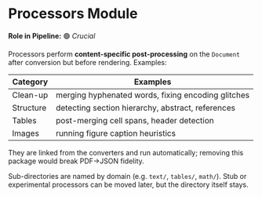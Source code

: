 # Processors Module

**Role in Pipeline:** 🟢 *Crucial*

Processors perform **content-specific post-processing** on the `Document` after conversion but before rendering. Examples:

| Category | Examples |
|----------|----------|
| Clean-up | merging hyphenated words, fixing encoding glitches |
| Structure | detecting section hierarchy, abstract, references |
| Tables    | post-merging cell spans, header detection |
| Images    | running figure caption heuristics |

They are linked from the converters and run automatically; removing this package would break PDF→JSON fidelity.

Sub-directories are named by domain (e.g. `text/`, `tables/`, `math/`). Stub or experimental processors can be moved later, but the directory itself stays.
